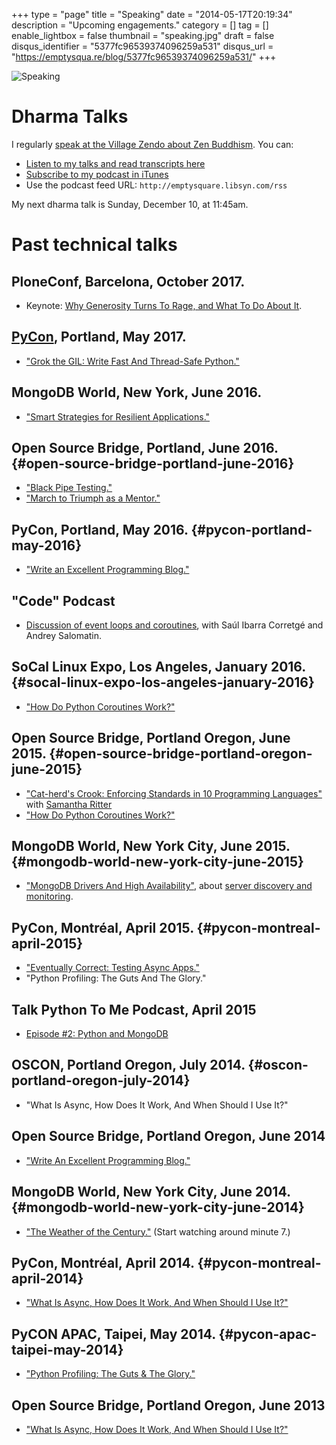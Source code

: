 +++
type = "page"
title = "Speaking"
date = "2014-05-17T20:19:34"
description = "Upcoming engagements."
category = []
tag = []
enable_lightbox = false
thumbnail = "speaking.jpg"
draft = false
disqus_identifier = "5377fc96539374096259a531"
disqus_url = "https://emptysqua.re/blog/5377fc96539374096259a531/"
+++

![Speaking](speaking.jpg "Speaking")

# Dharma Talks

I regularly [speak at the Village Zendo about Zen Buddhism](https://villagezendo.org/calendar). You can:

-   [Listen to my talks and read transcripts here](/tag/dharmatalk/)
-   [Subscribe to my podcast in
    iTunes](https://itunes.apple.com/us/podcast/a.-jesse-jiryu-daviss-dharma/id982925865?mt=2)
-   Use the podcast feed URL: `http://emptysquare.libsyn.com/rss`

My next dharma talk is Sunday, December 10, at 11:45am.

# Past technical talks

## PloneConf, Barcelona, October 2017.

-  Keynote: [Why Generosity Turns To Rage, and What To Do About It](/keynote-why-generosity-turns-to-rage).

## [PyCon](https://us.pycon.org/), Portland, May 2017.

-   ["Grok the GIL: Write Fast And Thread-Safe Python."](/pycon-video-grok-the-gil/)

## MongoDB World, New York, June 2016.

-   ["Smart Strategies for Resilient
    Applications."](/how-to-write-resilient-mongodb-applications)

## Open Source Bridge, Portland, June 2016. {#open-source-bridge-portland-june-2016}

-   ["Black Pipe
    Testing."](https://emptysqua.re/blog/black-pipe-testing-series/)
-   ["March to Triumph as a
    Mentor."](https://emptysqua.re/blog/mentoring/)

## PyCon, Portland, May 2016. {#pycon-portland-may-2016}

-   ["Write an Excellent Programming
    Blog."](/write-an-excellent-blog-pycon-2016/)

## "Code" Podcast

-   [Discussion of event loops and
    coroutines](https://soundcloud.com/podcastcode/3-concurrency-event-loop-coroutines),
    with Saúl Ibarra Corretgé and Andrey Salomatin.

## SoCal Linux Expo, Los Angeles, January 2016. {#socal-linux-expo-los-angeles-january-2016}

-   ["How Do Python Coroutines Work?"](/scale14x-coroutines-talk/)

## Open Source Bridge, Portland Oregon, June 2015. {#open-source-bridge-portland-oregon-june-2015}

-   ["Cat-herd's Crook: Enforcing Standards in 10 Programming
    Languages"](https://youtu.be/OBjU_xYtPmA) with [Samantha
    Ritter](https://twitter.com/samwhocodes)
-   ["How Do Python Coroutines Work?"](https://youtu.be/GSk0tIjDT10)

## MongoDB World, New York City, June 2015. {#mongodb-world-new-york-city-june-2015}

-   ["MongoDB Drivers And High
    Availability"](https://www.mongodb.com/presentations/mongodb-drivers-and-high-availability-deep-dive),
    about [server discovery and
    monitoring](/server-discovery-and-monitoring-in-pymongo-perl-and-c/).

## PyCon, Montréal, April 2015. {#pycon-montreal-april-2015}

-   ["Eventually Correct: Testing Async
    Apps."](/pycon-video-eventually-correct-async-testing/)
-   "Python Profiling: The Guts And The Glory."

## Talk Python To Me Podcast, April 2015

-   [Episode \#2: Python and
    MongoDB](https://talkpython.fm/episodes/show/2/python-and-mongodb)

## OSCON, Portland Oregon, July 2014. {#oscon-portland-oregon-july-2014}

-   "What Is Async, How Does It Work, And When Should I Use It?"

## Open Source Bridge, Portland Oregon, June 2014

-   ["Write An Excellent Programming
    Blog."](/write-an-excellent-programming-blog/)

## MongoDB World, New York City, June 2014. {#mongodb-world-new-york-city-june-2014}

-   ["The Weather of the
    Century."](https://www.mongodb.com/presentations/weather-century-part-3-visualization)
    (Start watching around minute 7.)

## PyCon, Montréal, April 2014. {#pycon-montreal-april-2014}

-   ["What Is Async, How Does It Work, And When Should I Use
    It?"](/pycon-2014-video-what-is-async/)

## PyCON APAC, Taipei, May 2014. {#pycon-apac-taipei-may-2014}

-   ["Python Profiling: The Guts & The
    Glory."](https://www.youtube.com/watch?v=BOKcZjI5zME)

## Open Source Bridge, Portland Oregon, June 2013

-   ["What Is Async, How Does It Work, And When Should I Use
    It?"](https://youtu.be/yCIicDdFYp4)

